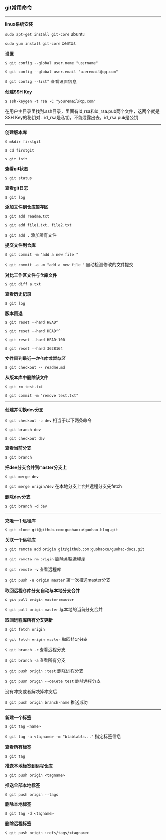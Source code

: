 ### git常用命令
---
**linux系统安装**

`sudo apt-get install git-core` ubuntu

`sudo yum install git-core` centos

**设置**

`$ git config --global user.name "username"`

`$ git config --global user.email "useremail@qq.com"`

`$ git config --list"` 查看设置信息

**创建SSH Key**

`$ ssh-keygen -t rsa -C "youremail@qq.com"`

在用户主目录里找到.ssh目录，里面有id_rsa和id_rsa.pub两个文件，这两个就是SSH Key的秘钥对，id_rsa是私钥，不能泄露出去，id_rsa.pub是公钥

---

**创建版本库**

`$ mkdir firstgit`

`$ cd firstgit`

`$ git init`

**查看git状态**

`$ git status`

**查看git日志**

`$ git log`

**添加文件到仓库暂存区**

`$ git add readme.txt`

`$ git add file1.txt, file2.txt`

`$ git add .` 添加所有文件

**提交文件到仓库**

`$ git commit -m "add a new file "`

`$ git commit -a -m "add a new file "` 自动检测修改的文件提交

**对比工作区文件与仓库文件**

`$ git diff a.txt`

**查看历史记录**

`$ git log`

**版本回退**

`$ git reset --hard HEAD^`

`$ git reset --hard HEAD^^`

`$ git reset --hard HEAD~100`

`$ git reset --hard 3628164`

**文件回到最近一次仓库或暂存区**

`$ git checkout -- readme.md`

**从版本库中删除该文件**

`$ git rm test.txt`

`$ git commit -m "remove test.txt"`

---

**创建并切换dev分支**

`$ git checkout -b dev` 相当于以下两条命令

`$ git branch dev`

`$ git checkout dev`

**查看当前分支**

`$ git branch`

**把dev分支合并到master分支上**

`$ git merge dev`

`$ git merge origin/dev` 在本地分支上合并远程分支先fetch

**删除dev分支**

`$ git branch -d dev`

---

**克隆一个远程库**

`$ git clone git@github.com:guohaoxu/guohao-blog.git`

**关联一个远程库**

`$ git remote add origin git@github.com:guohaoxu/guohao-docs.git`

`$ git remote rm origin` 删除关联远程库

`$ git remote -v` 查看远程库

`$ git push -u origin master` 第一次推送master分支

**取回远程仓库分支 自动与本地分支合并**

`$ git pull origin master:master`

`$ git pull origin master` 与本地的当前分支合并

**取回远程库所有分支更新**

`$ git fetch origin`

`$ git fetch origin master` 取回特定分支

`$ git branch -r` 查看远程分支

`$ git branch -a` 查看所有分支

`$ git push origin :test` 删除远程分支

`$ git push origin --delete test` 删除远程分支

没有冲突或者解决掉冲突后

`$ git push origin branch-name` 推送成功

---

**新建一个标签**

`$ git tag <name>`

`$ git tag -a <tagname> -m "blablabla..."` 指定标签信息

**查看所有标签**

`$ git tag`

**推送本地标签到远程仓库**

`$ git push origin <tagname>`

**推送全部本地标签**

`$ git push origin --tags`

**删除本地标签**

`$ git tag -d <tagname>`

**删除远程标签**

`$ git push origin :refs/tags/<tagname>`
